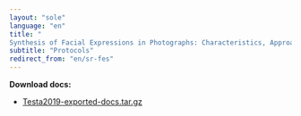 ```yaml
---
layout: "sole"
language: "en"
title: "
Synthesis of Facial Expressions in Photographs: Characteristics, Approaches, and Challenges"
subtitle: "Protocols"
redirect_from: "en/sr-fes"
---
```


**Download docs:** 

- [Testa2019-exported-docs.tar.gz](/files/researches/Testa2019-exported-docs.tar.gz)
